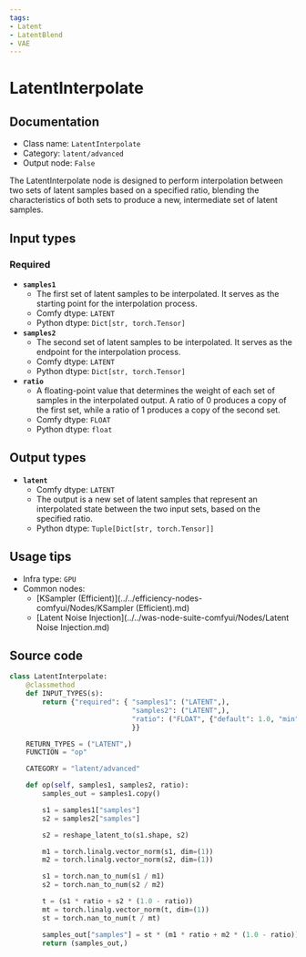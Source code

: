 ```yaml
---
tags:
- Latent
- LatentBlend
- VAE
---
```


# LatentInterpolate
## Documentation
- Class name: `LatentInterpolate`
- Category: `latent/advanced`
- Output node: `False`

The LatentInterpolate node is designed to perform interpolation between two sets of latent samples based on a specified ratio, blending the characteristics of both sets to produce a new, intermediate set of latent samples.
## Input types
### Required
- **`samples1`**
    - The first set of latent samples to be interpolated. It serves as the starting point for the interpolation process.
    - Comfy dtype: `LATENT`
    - Python dtype: `Dict[str, torch.Tensor]`
- **`samples2`**
    - The second set of latent samples to be interpolated. It serves as the endpoint for the interpolation process.
    - Comfy dtype: `LATENT`
    - Python dtype: `Dict[str, torch.Tensor]`
- **`ratio`**
    - A floating-point value that determines the weight of each set of samples in the interpolated output. A ratio of 0 produces a copy of the first set, while a ratio of 1 produces a copy of the second set.
    - Comfy dtype: `FLOAT`
    - Python dtype: `float`
## Output types
- **`latent`**
    - Comfy dtype: `LATENT`
    - The output is a new set of latent samples that represent an interpolated state between the two input sets, based on the specified ratio.
    - Python dtype: `Tuple[Dict[str, torch.Tensor]]`
## Usage tips
- Infra type: `GPU`
- Common nodes:
    - [KSampler (Efficient)](../../efficiency-nodes-comfyui/Nodes/KSampler (Efficient).md)
    - [Latent Noise Injection](../../was-node-suite-comfyui/Nodes/Latent Noise Injection.md)



## Source code
```python
class LatentInterpolate:
    @classmethod
    def INPUT_TYPES(s):
        return {"required": { "samples1": ("LATENT",),
                              "samples2": ("LATENT",),
                              "ratio": ("FLOAT", {"default": 1.0, "min": 0.0, "max": 1.0, "step": 0.01}),
                              }}

    RETURN_TYPES = ("LATENT",)
    FUNCTION = "op"

    CATEGORY = "latent/advanced"

    def op(self, samples1, samples2, ratio):
        samples_out = samples1.copy()

        s1 = samples1["samples"]
        s2 = samples2["samples"]

        s2 = reshape_latent_to(s1.shape, s2)

        m1 = torch.linalg.vector_norm(s1, dim=(1))
        m2 = torch.linalg.vector_norm(s2, dim=(1))

        s1 = torch.nan_to_num(s1 / m1)
        s2 = torch.nan_to_num(s2 / m2)

        t = (s1 * ratio + s2 * (1.0 - ratio))
        mt = torch.linalg.vector_norm(t, dim=(1))
        st = torch.nan_to_num(t / mt)

        samples_out["samples"] = st * (m1 * ratio + m2 * (1.0 - ratio))
        return (samples_out,)

```

